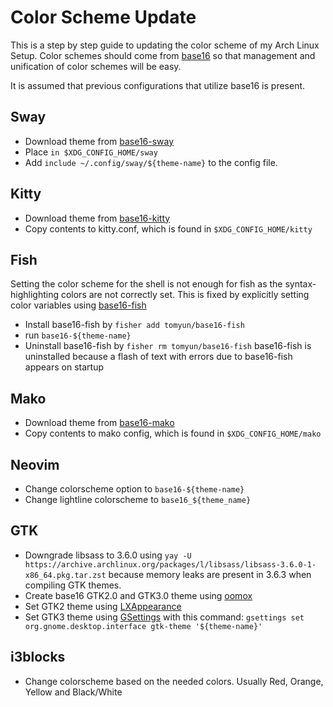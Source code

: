 # Color Scheme Update

This is a step by step guide to updating the color scheme of my Arch Linux Setup.
Color schemes should come from [base16](https://github.com/chriskempson/base16) so that
management and unification of color schemes will be easy.

It is assumed that previous configurations that utilize base16 is present.

## Sway

- Download theme from [base16-sway](https://github.com/rkubosz/base16-sway)
- Place `in $XDG_CONFIG_HOME/sway`
- Add `include ~/.config/sway/${theme-name}` to the config file.

## Kitty

- Download theme from [base16-kitty](https://github.com/kdrag0n/base16-kitty)
- Copy contents to kitty.conf, which is found in `$XDG_CONFIG_HOME/kitty`

## Fish

Setting the color scheme for the shell is not enough for fish as the syntax-highlighting
colors are not correctly set. This is fixed by explicitly setting color variables using
[base16-fish](https://github.com/tomyun/base16-fish)

- Install base16-fish by `fisher add tomyun/base16-fish`
- run `base16-${theme-name}`
- Uninstall base16-fish by `fisher rm tomyun/base16-fish`
   base16-fish is uninstalled because a flash of text with errors due to base16-fish
appears on startup

## Mako

- Download theme from [base16-mako](https://github.com/Eluminae/base16-mako)
- Copy contents to mako config, which is found in `$XDG_CONFIG_HOME/mako`

## Neovim

- Change colorscheme option to `base16-${theme-name}`
- Change lightline colorscheme to `base16_${theme_name}`

## GTK

- Downgrade libsass to 3.6.0 using `yay -U https://archive.archlinux.org/packages/l/libsass/libsass-3.6.0-1-x86_64.pkg.tar.zst`
because memory leaks are present in 3.6.3 when compiling GTK themes.
- Create base16 GTK2.0 and GTK3.0 theme using [oomox](https://github.com/themix-project/oomox)
- Set GTK2 theme using [LXAppearance](https://wiki.lxde.org/en/LXAppearance)
- Set GTK3 theme using [GSettings](https://developer.gnome.org/GSettings/) with this
command: `gsettings set org.gnome.desktop.interface gtk-theme '${theme-name}'`

## i3blocks
- Change colorscheme based on the needed colors. Usually Red, Orange, Yellow and Black/White
